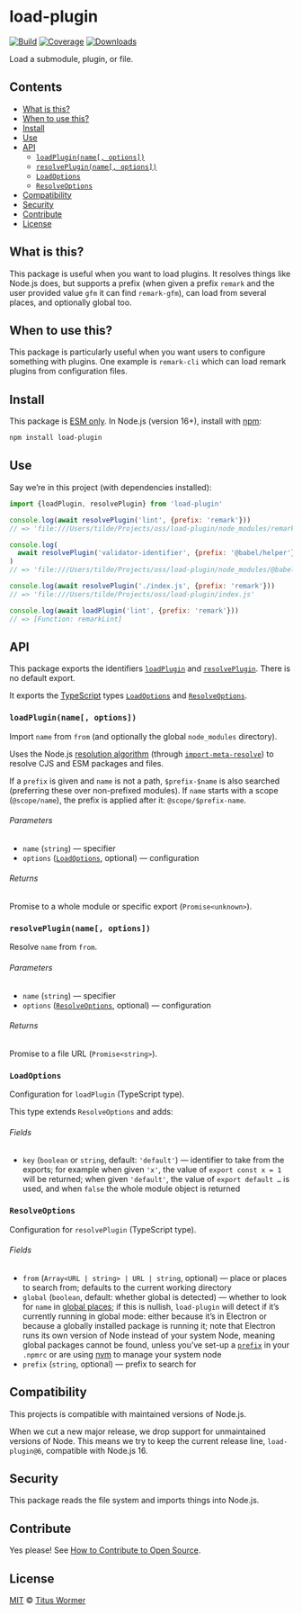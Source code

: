 # load-plugin

[![Build][badge-build-image]][badge-build-url]
[![Coverage][badge-coverage-image]][badge-coverage-url]
[![Downloads][badge-downloads-image]][badge-downloads-url]

Load a submodule, plugin, or file.

## Contents

* [What is this?](#what-is-this)
* [When to use this?](#when-to-use-this)
* [Install](#install)
* [Use](#use)
* [API](#api)
  * [`loadPlugin(name[, options])`](#loadpluginname-options)
  * [`resolvePlugin(name[, options])`](#resolvepluginname-options)
  * [`LoadOptions`](#loadoptions)
  * [`ResolveOptions`](#resolveoptions)
* [Compatibility](#compatibility)
* [Security](#security)
* [Contribute](#contribute)
* [License](#license)

## What is this?

This package is useful when you want to load plugins.
It resolves things like Node.js does,
but supports a prefix (when given a prefix `remark` and the user provided value
`gfm` it can find `remark-gfm`),
can load from several places,
and optionally global too.

## When to use this?

This package is particularly useful when you want users to configure something
with plugins.
One example is `remark-cli` which can load remark plugins from configuration
files.

## Install

This package is [ESM only][github-gist-esm].
In Node.js (version 16+),
install with [npm][npm-install]:

```sh
npm install load-plugin
```

## Use

Say we’re in this project (with dependencies installed):

```js
import {loadPlugin, resolvePlugin} from 'load-plugin'

console.log(await resolvePlugin('lint', {prefix: 'remark'}))
// => 'file:///Users/tilde/Projects/oss/load-plugin/node_modules/remark-lint/index.js'

console.log(
  await resolvePlugin('validator-identifier', {prefix: '@babel/helper'})
)
// => 'file:///Users/tilde/Projects/oss/load-plugin/node_modules/@babel/helper-validator-identifier/lib/index.js'

console.log(await resolvePlugin('./index.js', {prefix: 'remark'}))
// => 'file:///Users/tilde/Projects/oss/load-plugin/index.js'

console.log(await loadPlugin('lint', {prefix: 'remark'}))
// => [Function: remarkLint]
```

## API

This package exports the identifiers
[`loadPlugin`][api-load-plugin] and [`resolvePlugin`][api-resolve-plugin].
There is no default export.

It exports the [TypeScript][] types
[`LoadOptions`][api-load-options] and [`ResolveOptions`][api-resolve-options].

### `loadPlugin(name[, options])`

Import `name` from `from` (and optionally the global `node_modules` directory).

Uses the Node.js [resolution algorithm][nodejs-resolution-algo] (through
[`import-meta-resolve`][github-import-meta-resolve]) to resolve CJS and ESM
packages and files.

If a `prefix` is given and `name` is not a path,
`$prefix-$name` is also searched (preferring these over non-prefixed
modules).
If `name` starts with a scope (`@scope/name`),
the prefix is applied after it: `@scope/$prefix-name`.

###### Parameters

* `name` (`string`)
  — specifier
* `options` ([`LoadOptions`][api-load-options], optional)
  — configuration

###### Returns

Promise to a whole module or specific export (`Promise<unknown>`).

### `resolvePlugin(name[, options])`

Resolve `name` from `from`.

###### Parameters

* `name` (`string`)
  — specifier
* `options` ([`ResolveOptions`][api-resolve-options], optional)
  — configuration

###### Returns

Promise to a file URL (`Promise<string>`).

### `LoadOptions`

Configuration for `loadPlugin` (TypeScript type).

This type extends `ResolveOptions` and adds:

###### Fields

* `key` (`boolean` or `string`, default: `'default'`)
  — identifier to take from the exports;
  for example when given `'x'`,
  the value of `export const x = 1` will be returned;
  when given `'default'`,
  the value of `export default …` is used,
  and when `false` the whole module object is returned

### `ResolveOptions`

Configuration for `resolvePlugin` (TypeScript type).

###### Fields

* `from` (`Array<URL | string> | URL | string`, optional)
  — place or places to search from;
  defaults to the current working directory
* `global` (`boolean`, default: whether global is detected)
  — whether to look for `name` in [global places][npm-node-modules];
  if this is nullish,
  `load-plugin` will detect if it’s currently running in global mode: either
  because it’s in Electron or because a globally installed package is running
  it;
  note that Electron runs its own version of Node instead of your system Node,
  meaning global packages cannot be found,
  unless you’ve set-up a [`prefix`][npm-prefix] in your `.npmrc` or are using
  [nvm][github-nvm] to manage your system node
* `prefix` (`string`, optional)
  — prefix to search for

## Compatibility

This projects is compatible with maintained versions of Node.js.

When we cut a new major release,
we drop support for unmaintained versions of Node.
This means we try to keep the current release line,
`load-plugin@6`,
compatible with Node.js 16.

## Security

This package reads the file system and imports things into Node.js.

## Contribute

Yes please!
See [How to Contribute to Open Source][open-source-guide-contribute].

## License

[MIT][file-license] © [Titus Wormer][wooorm]

<!-- Definitions -->

[api-load-plugin]: #loadpluginname-options

[api-load-options]: #loadoptions

[api-resolve-plugin]: #resolvepluginname-options

[api-resolve-options]: #resolveoptions

[badge-build-image]: https://github.com/wooorm/load-plugin/workflows/main/badge.svg

[badge-build-url]: https://github.com/wooorm/load-plugin/actions

[badge-coverage-image]: https://img.shields.io/codecov/c/github/wooorm/load-plugin.svg

[badge-coverage-url]: https://codecov.io/github/wooorm/load-plugin

[badge-downloads-image]: https://img.shields.io/npm/dm/load-plugin.svg

[badge-downloads-url]: https://www.npmjs.com/package/load-plugin

[file-license]: license

[github-gist-esm]: https://gist.github.com/sindresorhus/a39789f98801d908bbc7ff3ecc99d99c

[github-import-meta-resolve]: https://github.com/wooorm/import-meta-resolve

[github-nvm]: https://github.com/nvm-sh/nvm

[nodejs-resolution-algo]: https://nodejs.org/api/esm.html#esm_resolution_algorithm

[npm-install]: https://docs.npmjs.com/cli/install

[npm-node-modules]: https://docs.npmjs.com/cli/v10/configuring-npm/folders#node-modules

[npm-prefix]: https://docs.npmjs.com/cli/v10/using-npm/config

[open-source-guide-contribute]: https://opensource.guide/how-to-contribute/

[typescript]: https://www.typescriptlang.org

[wooorm]: https://wooorm.com
